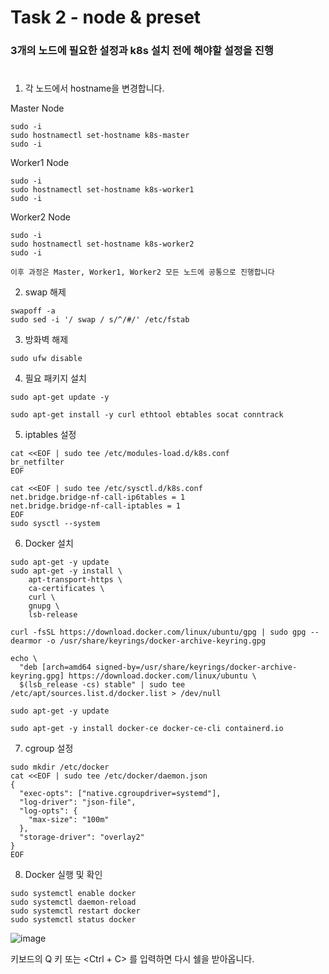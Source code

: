 # Task 2 - node & preset  
  
### 3개의 노드에 필요한 설정과 k8s 설치 전에 해야할 설정을 진행 
#
1. 각 노드에서 hostname을 변경합니다.
  
Master Node
```
sudo -i
sudo hostnamectl set-hostname k8s-master
sudo -i
```
Worker1 Node
```
sudo -i
sudo hostnamectl set-hostname k8s-worker1
sudo -i
```
Worker2 Node
```
sudo -i
sudo hostnamectl set-hostname k8s-worker2
sudo -i
```
  
   
`이후 과정은 Master, Worker1, Worker2 모든 노드에 공통으로 진행합니다`
  
2. swap 해제
```
swapoff -a
sudo sed -i '/ swap / s/^/#/' /etc/fstab
```
  
3. 방화벽 해제
```
sudo ufw disable
```
  
4. 필요 패키지 설치
```
sudo apt-get update -y
```
```
sudo apt-get install -y curl ethtool ebtables socat conntrack
```
  
5. iptables 설정
```
cat <<EOF | sudo tee /etc/modules-load.d/k8s.conf
br_netfilter
EOF

cat <<EOF | sudo tee /etc/sysctl.d/k8s.conf
net.bridge.bridge-nf-call-ip6tables = 1
net.bridge.bridge-nf-call-iptables = 1
EOF
sudo sysctl --system
```
  
6. Docker 설치
```
sudo apt-get -y update
sudo apt-get -y install \
    apt-transport-https \
    ca-certificates \
    curl \
    gnupg \
    lsb-release
```
```
curl -fsSL https://download.docker.com/linux/ubuntu/gpg | sudo gpg --dearmor -o /usr/share/keyrings/docker-archive-keyring.gpg

echo \
  "deb [arch=amd64 signed-by=/usr/share/keyrings/docker-archive-keyring.gpg] https://download.docker.com/linux/ubuntu \
  $(lsb_release -cs) stable" | sudo tee /etc/apt/sources.list.d/docker.list > /dev/null
```
```
sudo apt-get -y update
```
```
sudo apt-get -y install docker-ce docker-ce-cli containerd.io
```
  
7. cgroup 설정
```
sudo mkdir /etc/docker
cat <<EOF | sudo tee /etc/docker/daemon.json
{
  "exec-opts": ["native.cgroupdriver=systemd"],
  "log-driver": "json-file",
  "log-opts": {
    "max-size": "100m"
  },
  "storage-driver": "overlay2"
}
EOF
```
  
8. Docker 실행 및 확인
```
sudo systemctl enable docker
sudo systemctl daemon-reload
sudo systemctl restart docker
sudo systemctl status docker
```
![image](https://user-images.githubusercontent.com/92773629/137876933-cb530415-d5f5-4440-91fc-66f1e13c10d8.png)
  
키보드의 Q 키 또는 <Ctrl + C> 를 입력하면 다시 쉘을 받아옵니다.
 

